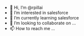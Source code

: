 - 👋 Hi, I’m @rpillai
- 👀 I’m interested in salesforce
- 🌱 I’m currently learning salesforce
- 💞️ I’m looking to collaborate on ...
- 📫 How to reach me ...

<!---
rpillai/rpillai is a ✨ special ✨ repository because its `README.md` (this file) appears on your GitHub profile.
You can click the Preview link to take a look at your changes.
--->
